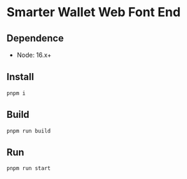 # Smarter Wallet Web Font End

## Dependence

- Node: 16.x+

## Install

```shell
pnpm i
```

## Build

```shell
pnpm run build
```

## Run

```shell
pnpm run start
```